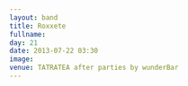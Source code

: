 ```yaml
---
layout: band
title: Roxxete
fullname: 
day: 21
date: 2013-07-22 03:30
image: 
venue: TATRATEA after parties by wunderBar
---
```




